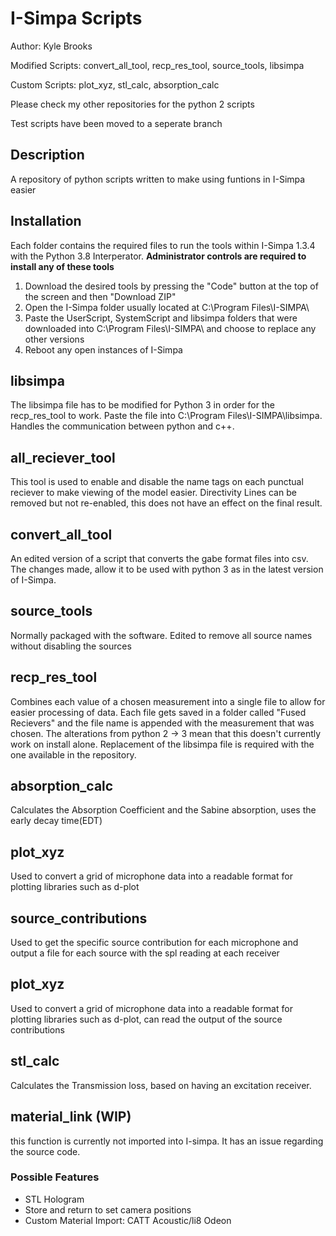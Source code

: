 # I-Simpa Scripts
Author: Kyle Brooks

Modified Scripts: convert_all_tool, recp_res_tool, source_tools, libsimpa

Custom Scripts: plot_xyz, stl_calc, absorption_calc

Please check my other repositories for the python 2 scripts

Test scripts have been moved to a seperate branch
## Description
A repository of python scripts written to make using funtions in I-Simpa easier

## Installation
Each folder contains the required files to run the tools within I-Simpa 1.3.4 with the Python 3.8 Interperator. 
**Administrator controls are required to install any of these tools**

1. Download the desired tools by pressing the "Code" button at the top of the screen and then "Download ZIP"
2. Open the I-Simpa folder usually located at C:\Program Files\I-SIMPA\
3. Paste the UserScript, SystemScript and libsimpa folders that were downloaded into C:\Program Files\I-SIMPA\ and choose to replace any other versions
4. Reboot any open instances of I-Simpa 

## libsimpa
The libsimpa file has to be modified for Python 3 in order for the recp_res_tool to work. Paste the file into C:\Program Files\I-SIMPA\libsimpa. Handles the communication between python and c++.

## all_reciever_tool
This tool is used to enable and disable the name tags on each punctual reciever to make viewing of the model easier.
Directivity Lines can be removed but not re-enabled, this does not have an effect on the final result.

## convert_all_tool
An edited version of a script that converts the gabe format files into csv. The changes made, allow it to be used with python 3 as in the latest version of I-Simpa. 

## source_tools
Normally packaged with the software. Edited to remove all source names without disabling the sources

## recp_res_tool
Combines each value of a chosen measurement into a single file to allow for easier processing of data. Each file gets saved in a folder called "Fused Recievers" and the file name is appended with the measurement that was chosen. The alterations from python 2 -> 3 mean that this doesn't currently work on install alone. Replacement of the libsimpa file is required with the one available in the repository.

## absorption_calc
Calculates the Absorption Coefficient and the Sabine absorption, uses the early decay time(EDT)

## plot_xyz
Used to convert a grid of microphone data into a readable format for plotting libraries such as d-plot

## source_contributions
Used to get the specific source contribution for each microphone and output a file for each source with the spl reading at each receiver

## plot_xyz
Used to convert a grid of microphone data into a readable format for plotting libraries such as d-plot, can read the output of the source contributions

## stl_calc
Calculates the Transmission loss, based on having an excitation receiver.

## material_link (WIP)
this function is currently not imported into I-simpa. It has an issue regarding the source code.

### Possible Features
* STL Hologram
* Store and return to set camera positions
* Custom Material Import: CATT Acoustic/li8 Odeon
